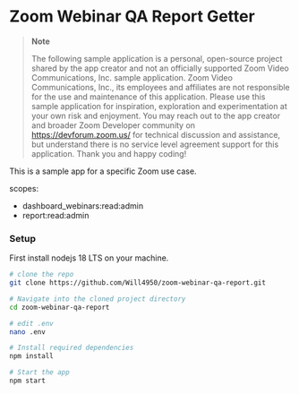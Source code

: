 # Zoom Webinar QA Report Getter

> **Note**
> 
> The following sample application is a personal, open-source project shared by the app creator and not an officially supported Zoom Video Communications, Inc. sample application. Zoom Video Communications, Inc., its employees and affiliates are not responsible for the use and maintenance of this application. Please use this sample application for inspiration, exploration and experimentation at your own risk and enjoyment. You may reach out to the app creator and broader Zoom Developer community on https://devforum.zoom.us/ for technical discussion and assistance, but understand there is no service level agreement support for this application. Thank you and happy coding!

This is a sample app for a specific Zoom use case.

scopes:
- dashboard_webinars:read:admin
- report:read:admin

### Setup

First install nodejs 18 LTS on your machine.


```bash
# clone the repo
git clone https://github.com/Will4950/zoom-webinar-qa-report.git

# Navigate into the cloned project directory
cd zoom-webinar-qa-report

# edit .env
nano .env

# Install required dependencies
npm install 

# Start the app
npm start

```
